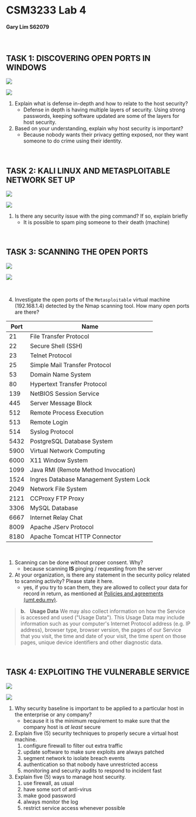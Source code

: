 # CSM3233 Lab 4
#### Gary Lim S62079

<div style="page-break-after: always"><br></div>

## TASK 1: DISCOVERING OPEN PORTS IN WINDOWS

![](20231116151432.png)

![](20231116151731.png)

1. Explain what is defense in-depth and how to relate to the host security? 
	- Defense in depth is having multiple layers of security. Using strong passwords, keeping software updated are some of the layers for host security. 
2. Based on your understanding, explain why host security is important?
	- Because nobody wants their privacy getting exposed, nor they want someone to do crime using their identity. 

<div style="page-break-after: always"><br></div>

## TASK 2: KALI LINUX AND METASPLOITABLE NETWORK SET UP

![](20231116160314.png)

![](20231116161607.png)

1. Is there any security issue with the ping command? If so, explain briefly
	- It is possible to spam ping someone to their death (machine)

<div style="page-break-after: always"><br></div>

## TASK 3: SCANNING THE OPEN PORTS

![](20231116164124.png)

![](20231116163908.png)

<div style="page-break-after: always"><br></div>

4. Investigate the open ports of the `Metasploitable` virtual machine (192.168.1.4) detected by the Nmap scanning tool. How many open ports are there? 

| Port | Name                                     |
|------|------------------------------------------|
| 21   | File Transfer Protocol                   |
| 22   | Secure Shell (SSH)                       |
| 23   | Telnet Protocol                          |
| 25   | Simple Mail Transfer Protocol            |
| 53   | Domain Name System                       |
| 80   | Hypertext Transfer Protocol              |
| 139  | NetBIOS Session Service                  |
| 445  | Server Message Block                     |
| 512  | Remote Process Execution                 |
| 513  | Remote Login                             |
| 514  | Syslog Protocol                          |
| 5432 | PostgreSQL Database System               |
| 5900 | Virtual Network Computing                |
| 6000 | X11 Window System                        |
| 1099 | Java RMI (Remote Method Invocation)      |
| 1524 | Ingres Database Management System Lock   |
| 2049 | Network File System                      |
| 2121 | CCProxy FTP Proxy                        |
| 3306 | MySQL Database                           |
| 6667 | Internet Relay Chat                      |
| 8009 | Apache JServ Protocol                    |
| 8180 | Apache Tomcat HTTP Connector             |

<div style="page-break-after: always"><br></div>

1. Scanning can be done without proper consent. Why? 
	- because scanning **IS** pinging / requesting from the server
2. At your organization, is there any statement in the security policy related to scanning activity? Please state it here.
	- yes, if you try to scan them, they are allowed to collect your data for record in return, as mentioned at [Policies and agreements (umt.edu.my)](https://epembelajaran.umt.edu.my/oceania/admin/tool/policy/viewall.php). 

> **b.**   **Usage Data**
> We may also collect information on how the Service is accessed and used ("Usage Data"). This Usage Data may include information such as your computer's Internet Protocol address (e.g. IP address), browser type, browser version, the pages of our Service that you visit, the time and date of your visit, the time spent on those pages, unique device identifiers and other diagnostic data.

<div style="page-break-after: always"><br></div>

## TASK 4: EXPLOITING THE VULNERABLE SERVICE

![](20231116170110.png)

![](20231116170327.png)

1. Why security baseline is important to be applied to a particular host in the enterprise or any company? 
	- because it is the minimum requirement to make sure that the company host is *at least* secure
2. Explain five (5) security techniques to properly secure a virtual host machine. 
	1. configure firewall to filter out extra traffic
	2. update software to make sure exploits are always patched
	3. segment network to isolate breach events
	4. authentication so that nobody have unrestricted access
	5. monitoring and security audits to respond to incident fast
3. Explain five (5) ways to manage host security.
	1. use firewall, as usual
	2. have some sort of anti-virus
	3. make good password
	4. always monitor the log
	5. restrict service access whenever possible